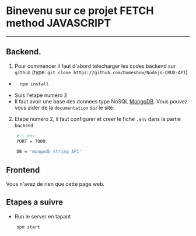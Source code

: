 # Binevenu sur ce projet FETCH method JAVASCRIPT

---

## Backend.

1. Pour commencer il faut d'abord telecharger les codes backend sur `github` (type: `git clone https://github.com/Domeshow/Nodejs-CRUD-API`)

- ```bash
    npm install
  ```
- Suis l'etape numero 2
- Il faut avoir une base des donnees type NoSQL [MongoDB](https://www.mongodb.com/). Vous pouvez vous aider de la `documentation` sur le site.

2. Etape numero 2, il faut configurer et creer le fiche `.env` dans la partie `backend`

```bash
    # \.env
    PORT = 7000

    DB = 'mongodb string API'
```

## Frontend

Vous n'avez de rien que cette page web.

## Etapes a suivre

- Run le server en tapant

```bash
    npm start
```
